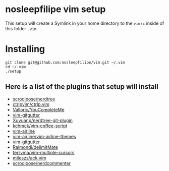# nosleepfilipe vim setup

This setup will create a Symlink in your home directory to the `vimrc` inside of this folder `.vim`


# Installing


```
git clone git@github.com:nosleepfilipe/vim.git ~/.vim
cd ~/.vim
./setup
```

## Here is a list of the plugins that setup will install

  - [scrooloose/nerdtree](https://github.com/scrooloose/nerdtree)
  - [ctrlpvim/ctrlp.vim](https://github.com/ctrlpvim/ctrlp.vim)
  - [Valloric/YouCompleteMe](https://github.com/Valloric/YouCompleteMe)
  - [vim-gitgutter](https://github.com/airblade/vim-gitgutter)
  - [Xuyuanp/nerdtree-git-plugin](https://github.com/Xuyuanp/nerdtree-git-plugin)
  - [kchmck/vim-coffee-script](https://github.com/kchmck/vim-coffee-script)
  - [vim-airline](https://github.com/vim-airline/vim-airline)
  - [vim-airline/vim-airline-themes](https://github.com/vim-airline/vim-airline-themes)
  - [vim-gitgutter](https://github.com/airblade/vim-gitgutter)
  - [Raimondi/delimitMate](https://github.com/Raimondi/delimitMate)
  - [terryma/vim-multiple-cursors](https://github.com/terryma/vim-multiple-cursors)
  - [mileszs/ack.vim](https://github.com/mileszs/ack.vim)
  - [scrooloose/nerdcommenter](https://github.com/scrooloose/nerdcommenter)




